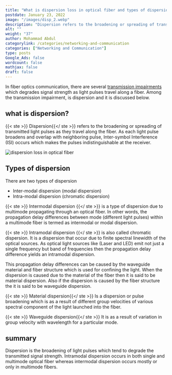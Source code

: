 ```yaml
---
title: "What is dispersion loss in optical fiber and types of dispersion loss?"
postdate: January 23, 2022
image: "/images/disp_2.webp"
description: "Dispersion refers to the broadening or spreading of transmitted light pulses as they travel along the fiber. The two types of dispersion loss are intramodal (chromatic dispersion) and intermodal (modal dispersion)."
alt: ""
weight: "37"
author: Mohammad Abdul
categorylink: /categories/networking-and-communication
categories: ["Networking and Communication"]
type: posts
Google_Ads: false
wordcount: false
mathjax: false
draft: false
---
```


In fiber optics communication, there are several <a class="links-to-article" href="/networking/what-are-the-different-causes-of-transmission-impairments/">transmission impairments</a> which degrades signal strength as light pulses travel along a fiber. Among the transmission impairment, is dispersion and it is discussed below.

## what is dispersion?

{{< ste >}} Dispersion{{</ ste >}} refers to the broadening or spreading of transmitted light pulses as they travel along the fiber. As each light pulse broadens and overlap with neighboring pulse, Inter-symbol Interference (ISI) occurs which makes the pulses indistinguishable at the receiver.

<img loading="lazy" src="/images/disp_2.webp" alt="dispersion loss in optical fiber">

## Types of dispersion

There are two types of dispersion

<ul class="ul-in-post">
<li>Inter-modal dispersion (modal dispersion)</li>
<li>Intra-modal dispersion (chromatic dispersion)</li>
</ul>

{{< ste >}} Intermodal dispersion {{</ ste >}} is a type of dispersion due to multimode propagating through an optical fiber. In other words, the propagation delay differences between mode (different light pulses) within a multimode fiber is termed as intermodal or modal dispersion.

{{< ste >}} Intramodal dispersion {{</ ste >}} is also called chromatic dispersion. It is a dispersion that occur due to finite spectral linewidth of the optical sources. As optical light sources like (Laser and LED) emit not just a single frequency but band of frequencies then the propagation delay difference yields an intramodal dispersion.

This propagation delay differences can be caused by the waveguide material and fiber structure which is used for confining the light.
When the dispersion is caused due to the material of the fiber then it is said to be material dispersion. Also if the dispersion is caused by the fiber structure the it is said to be waveguide dispersion.

{{< ste >}} Material dispersion{{</ ste >}}
Is a dispersion or pulse broadening which is as a result of different group velocities of various spectral component of the light launched into the fiber.

{{< ste >}} Waveguide dispersion{{</ ste >}}
It is as a result of variation in group velocity with wavelength for a particular mode.

## summary

Dispersion is the broadening of light pulses which tend to degrade the transmitted signal strength.
Intramodal dispersion occurs in both single and multimode optical fiber whereas intermodal dispersion occurs mostly or only in multimode fibers.
